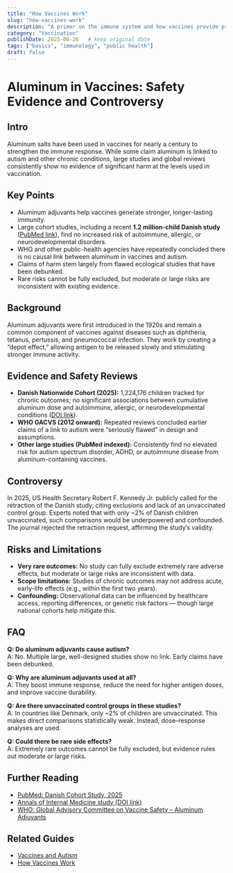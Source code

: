```yaml
---
title: "How Vaccines Work"
slug: "how-vaccines-work"
description: "A primer on the immune system and how vaccines provide protection."
category: "Vaccination"
publishDate: 2025-08-26   # keep original date
tags: ["basics", "immunology", "public health"]
draft: false
---
```



# Aluminum in Vaccines: Safety Evidence and Controversy

## Intro
Aluminum salts have been used in vaccines for nearly a century to strengthen the immune response. While some claim aluminum is linked to autism and other chronic conditions, large studies and global reviews consistently show no evidence of significant harm at the levels used in vaccination.

## Key Points
- Aluminum adjuvants help vaccines generate stronger, longer-lasting immunity.  
- Large cohort studies, including a recent **1.2 million-child Danish study** ([PubMed link](https://pubmed.ncbi.nlm.nih.gov/40658954/)), find no increased risk of autoimmune, allergic, or neurodevelopmental disorders.  
- WHO and other public-health agencies have repeatedly concluded there is no causal link between aluminum in vaccines and autism.  
- Claims of harm stem largely from flawed ecological studies that have been debunked.  
- Rare risks cannot be fully excluded, but moderate or large risks are inconsistent with existing evidence.

## Background
Aluminum adjuvants were first introduced in the 1920s and remain a common component of vaccines against diseases such as diphtheria, tetanus, pertussis, and pneumococcal infection. They work by creating a “depot effect,” allowing antigen to be released slowly and stimulating stronger immune activity.

## Evidence and Safety Reviews
- **Danish Nationwide Cohort (2025):** 1,224,176 children tracked for chronic outcomes; no significant associations between cumulative aluminum dose and autoimmune, allergic, or neurodevelopmental conditions ([DOI link](https://www.acpjournals.org/doi/10.7326/ANNALS-25-00997)).  
- **WHO GACVS (2012 onward):** Repeated reviews concluded earlier claims of a link to autism were “seriously flawed” in design and assumptions.  
- **Other large studies (PubMed indexed):** Consistently find no elevated risk for autism spectrum disorder, ADHD, or autoimmune disease from aluminum-containing vaccines.

## Controversy
In 2025, US Health Secretary Robert F. Kennedy Jr. publicly called for the retraction of the Danish study, citing exclusions and lack of an unvaccinated control group. Experts noted that with only ~2% of Danish children unvaccinated, such comparisons would be underpowered and confounded. The journal rejected the retraction request, affirming the study’s validity.

## Risks and Limitations
- **Very rare outcomes:** No study can fully exclude extremely rare adverse effects, but moderate or large risks are inconsistent with data.  
- **Scope limitations:** Studies of chronic outcomes may not address acute, early-life effects (e.g., within the first two years).  
- **Confounding:** Observational data can be influenced by healthcare access, reporting differences, or genetic risk factors — though large national cohorts help mitigate this.

## FAQ
**Q: Do aluminum adjuvants cause autism?**  
A: No. Multiple large, well-designed studies show no link. Early claims have been debunked.  

**Q: Why are aluminum adjuvants used at all?**  
A: They boost immune response, reduce the need for higher antigen doses, and improve vaccine durability.  

**Q: Are there unvaccinated control groups in these studies?**  
A: In countries like Denmark, only ~2% of children are unvaccinated. This makes direct comparisons statistically weak. Instead, dose–response analyses are used.  

**Q: Could there be rare side effects?**  
A: Extremely rare outcomes cannot be fully excluded, but evidence rules out moderate or large risks.  

## Further Reading
- [PubMed: Danish Cohort Study, 2025](https://pubmed.ncbi.nlm.nih.gov/40658954/)  
- [Annals of Internal Medicine study (DOI link)](https://www.acpjournals.org/doi/10.7326/ANNALS-25-00997)  
- [WHO: Global Advisory Committee on Vaccine Safety – Aluminum Adjuvants](https://www.who.int/groups/global-advisory-committee-on-vaccine-safety/topics/aluminium)  

## Related Guides
- [Vaccines and Autism](/guides/vaccines-and-autism)
- [How Vaccines Work](/guides/how-vaccines-work)
